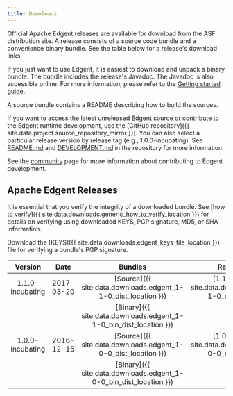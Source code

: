 ```yaml
---
title: Downloads
---
```


Official Apache Edgent releases are available for download from the ASF distribution site. A release consists of a source code bundle and a convenience binary bundle. See the table below for a release's download links.

If you just want to use Edgent, it is easiest to download and unpack a binary bundle. The bundle includes the release's Javadoc. The Javadoc is also accessible online. For more information, please refer to the [Getting started guide](edgent-getting-started).

A source bundle contains a README describing how to build the sources.

If you want to access the latest unreleased Edgent source or contribute to the Edgent runtime development, use the [GitHub repository]({{  site.data.project.source_repository_mirror }}). You can also select a particular release version by release tag (e.g., 1.0.0-incubating). See [README.md](https://github.com/apache/incubator-edgent/blob/master/README.md) and [DEVELOPMENT.md](https://github.com/apache/incubator-edgent/blob/master/DEVELOPMENT.md) in the repository for more information.

See the [community](community) page for more information about contributing to Edgent development.

## Apache Edgent Releases

It is essential that you verify the integrity of a downloaded bundle.  See [how to verify]({{ site.data.downloads.generic_how_to_verify_location }}) for details on verifying using downloaded KEYS, PGP signature, MD5, or SHA information.

Download the [KEYS]({{ site.data.downloads.edgent_keys_file_location }}) file for verifying a bundle's PGP signature.


| Version           | Date           | Bundles | Release Notes | Docs | PGP | MD5 | SHA   |
|:-----------------:|:--------------:|:-------:|:-------------:|:----:|:---:|:---:|:-----:|
| 1.1.0-incubating  | 2017-03-20     | [Source]({{ site.data.downloads.edgent_1-1-0_dist_location }}) | [1.1.0 Release]({{ site.data.downloads.edgent_1-1-0_release_note }}) | [Javadoc]({{ site.data.downloads.edgent_1-1-0_doc_location }}) | [ASC]({{ site.data.downloads.edgent_1-1-0_asc_location  }}) | [MD5]({{  site.data.downloads.edgent_1-1-0_md5_location }}) | [SHA]({{  site.data.downloads.edgent_1-1-0_sha_location }}) |
|                   |                | [Binary]({{ site.data.downloads.edgent_1-1-0_bin_dist_location }}) | | | [ASC]({{ site.data.downloads.edgent_1-1-0_bin_asc_location  }}) | [MD5]({{  site.data.downloads.edgent_1-1-0_bin_md5_location }}) | [SHA]({{  site.data.downloads.edgent_1-1-0_bin_sha_location }}) |
| 1.0.0-incubating  | 2016-12-15     | [Source]({{ site.data.downloads.edgent_1-0-0_dist_location }}) | [1.0.0 Release]({{ site.data.downloads.edgent_1-0-0_release_note }}) | [Javadoc]({{ site.data.downloads.edgent_1-0-0_doc_location }}) | [ASC]({{ site.data.downloads.edgent_1-0-0_asc_location  }}) | [MD5]({{  site.data.downloads.edgent_1-0-0_md5_location }}) | [SHA]({{  site.data.downloads.edgent_1-0-0_sha_location }}) |
|                   |                | [Binary]({{ site.data.downloads.edgent_1-0-0_bin_dist_location }}) | | | [ASC]({{ site.data.downloads.edgent_1-0-0_bin_asc_location  }}) | [MD5]({{  site.data.downloads.edgent_1-0-0_bin_md5_location }}) | [SHA]({{  site.data.downloads.edgent_1-0-0_bin_sha_location }}) |
